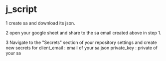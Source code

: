 # j_script

1 create sa and download its json. 

2 open your google sheet and share to the sa email created above in step 1. 

3 Navigate to the "Secrets" section of your repository settings and create new secrets for 
client_email : email of your sa json 
private_key : private of your sa 
